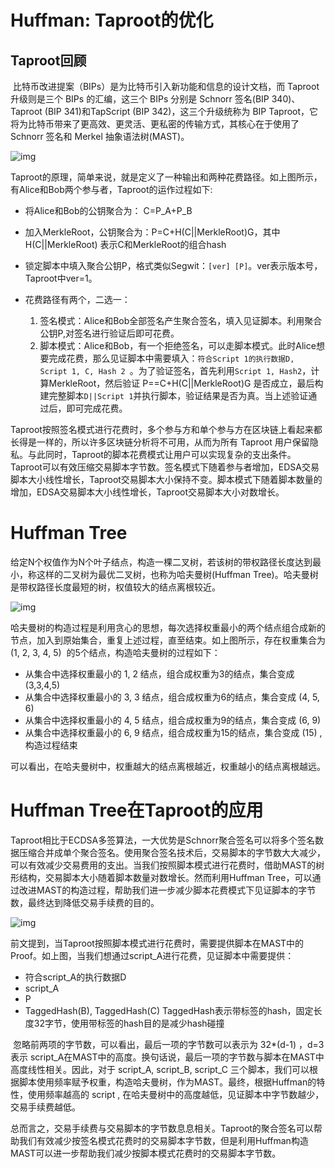 # Huffman: Taproot的优化

## Taproot回顾

​	比特币改进提案（BIPs）是为比特币引入新功能和信息的设计文档，而 Taproot 升级则是三个 BIPs 的汇编，这三个 BIPs 分别是 Schnorr 签名(BIP 340)、Taproot (BIP 341)和TapScript (BIP 342)，这三个升级统称为 BIP Taproot，它将为比特币带来了更高效、更灵活、更私密的传输方式，其核心在于使用了 Schnorr 签名和 Merkel 抽象语法树(MAST)。

![img](https://miro.medium.com/max/1400/0*d2isTQT49nyPldLo)

Taproot的原理，简单来说，就是定义了一种输出和两种花费路径。如上图所示，有Alice和Bob两个参与者，Taproot的运作过程如下:

- 将Alice和Bob的公钥聚合为： C=P_A+P_B 
- 加入MerkleRoot，公钥聚合为：P=C+H(C||MerkleRoot)G，其中 H(C||MerkleRoot) 表示C和MerkleRoot的组合hash

- 锁定脚本中填入聚合公钥P，格式类似Segwit：`[ver] [P]`​。ver表示版本号，Taproot中ver=1。
- 花费路径有两个，二选一：
  1. 签名模式：Alice和Bob全部签名产生聚合签名，填入见证脚本。利用聚合公钥P,对签名进行验证后即可花费。
  2. 脚本模式：Alice和Bob，有一个拒绝签名，可以走脚本模式。此时Alice想要完成花费，那么见证脚本中需要填入：`符合Script 1的执行数据D, Script 1, C, Hash 2 `。为了验证签名，首先利用`Script 1, Hash2`，计算MerkleRoot，然后验证 P==C+H(C||MerkleRoot)G  是否成立，最后构建完整脚本`D||Script 1`并执行脚本，验证结果是否为真。当上述验证通过后，即可完成花费。

​	Taproot按照签名模式进行花费时，多个参与方和单个参与方在区块链上看起来都长得是一样的，所以许多区块链分析将不可用，从而为所有 Taproot 用户保留隐私。与此同时，Taproot的脚本花费模式让用户可以实现复杂的支出条件。Taproot可以有效压缩交易脚本字节数。签名模式下随着参与者增加，EDSA交易脚本大小线性增长，Taproot交易脚本大小保持不变。脚本模式下随着脚本数量的增加，EDSA交易脚本大小线性增长，Taproot交易脚本大小对数增长。

# Huffman Tree

​	给定N个权值作为N个叶子结点，构造一棵二叉树，若该树的带权路径长度达到最小，称这样的二叉树为最优二叉树，也称为哈夫曼树(Huffman Tree)。哈夫曼树是带权路径长度最短的树，权值较大的结点离根较近。

![img](https://github.com/bitcoinops/taproot-workshop/blob/master/images/huffman_intro0.jpg?raw=true)

​	哈夫曼树的构造过程是利用贪心的思想，每次选择权重最小的两个结点组合成新的节点，加入到原始集合，重复上述过程，直至结束。如上图所示，存在权重集合为 (1, 2, 3, 4, 5)  的5个结点，构造哈夫曼树的过程如下：

- 从集合中选择权重最小的 1, 2 结点，组合成权重为3的结点，集合变成 (3,3,4,5) 
- 从集合中选择权重最小的 3, 3 结点，组合成权重为6的结点，集合变成 (4, 5, 6) 
- 从集合中选择权重最小的 4, 5 结点，组合成权重为9的结点，集合变成 (6, 9) 
- 从集合中选择权重最小的 6, 9 结点，组合成权重为15的结点，集合变成 (15) , 构造过程结束

可以看出，在哈夫曼树中，权重越大的结点离根越近，权重越小的结点离根越远。

# Huffman Tree在Taproot的应用

​	Taproot相比于ECDSA多签算法，一大优势是Schnorr聚合签名可以将多个签名数据压缩合并成单个聚合签名。使用聚合签名技术后，交易脚本的字节数大大减少，可以有效减少交易费用的支出。当我们按照脚本模式进行花费时，借助MAST的树形结构，交易脚本大小随着脚本数量对数增长。然而利用Huffman Tree，可以通过改进MAST的构造过程，帮助我们进一步减少脚本花费模式下见证脚本的字节数，最终达到降低交易手续费的目的。

![img](https://github.com/bitcoinops/taproot-workshop/blob/master/images/taptree0.jpg?raw=true)

​	前文提到，当Taproot按照脚本模式进行花费时，需要提供脚本在MAST中的Proof。如上图，当我们想通过script_A进行花费，见证脚本中需要提供：

- 符合script_A的执行数据D
- script_A
- P
-  TaggedHash(B), TaggedHash(C)  TaggedHash表示带标签的hash，固定长度32字节，使用带标签的hash目的是减少hash碰撞

​	忽略前两项的字节数，可以看出，最后一项的字节数可以表示为 32*(d-1) ，d=3表示 script_A在MAST中的高度。换句话说，最后一项的字节数与脚本在MAST中高度线性相关。因此，对于 script\_A, script\_B, script\_C 三个脚本，我们可以根据脚本使用频率赋予权重，构造哈夫曼树，作为MAST。最终，根据Huffman的特性，使用频率越高的 script , 在哈夫曼树中的高度越低，见证脚本中字节数越少，交易手续费越低。

​	总而言之，交易手续费与交易脚本的字节数息息相关。Taproot的聚合签名可以帮助我们有效减少按签名模式花费时的交易脚本字节数，但是利用Huffman构造MAST可以进一步帮助我们减少按脚本模式花费时的交易脚本字节数。

